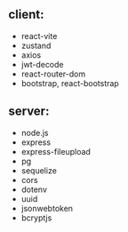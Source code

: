## client:

- react-vite
- zustand
- axios
- jwt-decode
- react-router-dom
- bootstrap, react-bootstrap

## server:

- node.js
- express
- express-fileupload
- pg
- sequelize
- cors
- dotenv
- uuid
- jsonwebtoken
- bcryptjs
